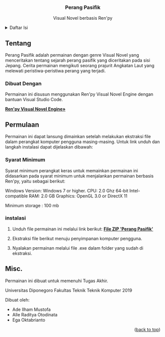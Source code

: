 
<h3 align="center">Perang Pasifik</h3>

  <p align="center">
    Visual Novel berbasis Ren'py
  </p>
</div>


<!-- Daftar Isi -->
<details>
  <summary>Daftar Isi</summary>
  <ol>
    <li>
      <a href="#about-the-project">Deskripsi</a>
      <ul>
        <li><a href="#built-with">Dibuat Dengan</a></li>
      </ul>
    </li>
    <li>
      <a href="#getting-started">Getting Started</a>
      <ul>
        <li><a href="#prerequisites">Prerequisites</a></li>
        <li><a href="#installation">Installation</a></li>
      </ul>
    </li>
    <li><a href="#acknowledgments">Acknowledgments</a></li>
  </ol>
</details>



<!-- Tentang Projek -->
## Tentang

Perang Pasifik adalah permainan dengan genre Visual Novel yang menceritakan tentang sejarah perang pasifik yang diceritakan pada sisi Jepang. Cerita permainan
mengikuti seorang prajurit Angkatan Laut yang melewati peristiwa-peristiwa perang yang terjadi.

### Dibuat Dengan
Permainan ini disusun menggunakan Ren'py Visual Novel Engine dengan bantuan Visual Studio Code.

<a href="https://www.renpy.org/why.html"><strong>Ren'py Visual Novel Engine»</strong></a>


<!-- Permulaan -->
## Permulaan

Permainan ini dapat lansung dimainkan setelah melakukan ekstraksi file dalam perangkat komputer pengguna masing-masing.
Untuk link unduh dan langkah instalasi dapat dijelaskan dibawah:

### Syarat Minimum

Syarat minimum perangkat keras untuk memainkan permainan ini didasarkan pada syarat minimum untuk menjalankan permainan berbasis Ren'py, yaitu sebagai berikut:

Windows
    Version: Windows 7 or higher.
    CPU: 2.0 Ghz 64-bit Intel-compatible
    RAM: 2.0 GB
    Graphics: OpenGL 3.0 or DirectX 11

Minimum storage : 100 mb

### instalasi

1. Unduh file permainan ini melalui link berikut:
     <a href="https://codeload.github.com/Mistheil/Perang-Pasifik-VN/zip/refs/heads/main"><strong>File ZIP 'Perang Pasifik'</strong></a>

2. Ekstraksi file berikut menuju penyimpanan komputer pengguna.
3. Nyalakan permainan melalui file .exe dalam folder yang sudah di ekstraksi.

<!-- Credits -->
## Misc.

Permainan ini dibuat untuk memenuhi Tugas Akhir.

Universitas Diponegoro
Fakultas Teknik
Teknik Komputer
2019

Dibuat oleh:
* Ade Ilham Mustofa
* Alle Raditya Otodinata
* Ega Oktabrianto

<p align="right">(<a href="#readme-top">back to top</a>)</p>
